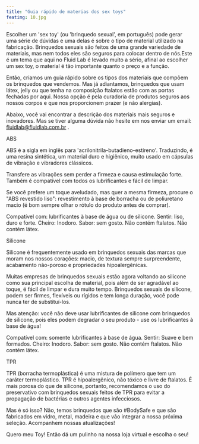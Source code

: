 ```yaml
---
title: "Guia rápido de materias dos sex toys"
featimg: 10.jpg
---
```

Escolher um 'sex toy' (ou 'brinquedo sexual', em português) pode gerar uma série de dúvidas e uma delas é sobre o tipo de material utilizado na fabricação. Brinquedos sexuais são feitos de uma grande variedade de materiais, mas nem todos eles são seguros para colocar dentro de nós.Este é um tema que aqui no Fluid Lab é levado muito a sério, afinal ao escolher um sex toy, o material é tão importante quanto o preço e a função.

Então, criamos um guia rápido sobre os tipos dos materiais que compõem os brinquedos que vendemos.  Mas já adiantamos, brinquedos que usam látex, jelly ou que tenha na composição ftalatos estão com as portas fechadas por aqui. Nossa opção é pela curadoria de produtos seguros aos nossos corpos e que nos proporcionem prazer (e não alergias).

Abaixo, você vai encontrar a descrição dos materiais mais seguros e inovadores. Mas se tiver alguma dúvida não hesite em nos enviar um email: fluidlab@fluidlab.com.br .

ABS

ABS é a sigla em inglês para 'acrilonitrila-butadieno-estireno'. Traduzindo, é uma resina sintética, um material duro e higiênico, muito usado em cápsulas de vibração e vibradores clássicos.

Transfere as vibrações sem perder a firmeza e causa estimulação forte. Também é compatível com todos os lubrificantes e fácil de limpar.

Se você prefere um toque aveludado, mas quer a mesma firmeza, procure o "ABS revestido liso": revestimento à base de borracha ou de poliuretano macio (é bom sempre olhar o rótulo do produto antes de comprar).

Compatível com: lubrificantes à base de água ou de silicone.
Sentir: liso, duro e forte.
Cheiro: Inodoro.
Sabor: sem gosto.
Não contém ftalatos. Não contém látex.

Silicone

Silicone é frequentemente usado em brinquedos sexuais das marcas que moram nos nossos corações: macio, de textura sempre surpreendente, acabamento não-poroso e propriedades hipoalergênicas.

Muitas empresas de brinquedos sexuais estão agora voltando ao silicone como sua principal escolha de material, pois além de ser agradável ao toque, é fácil de limpar e dura muito tempo. Brinquedos sexuais de silicone, podem ser firmes, flexíveis ou rígidos e tem longa duração, você pode nunca ter de substituí-los.

Mas atenção: você não deve usar lubrificantes de silicone com brinquedos de silicone, pois eles podem degradar o seu produto - use os lubrificantes à base de água!

Compatível com: somente lubrificantes à base de água.
Sentir: Suave e bem formados.
Cheiro: Inodoro.
Sabor: sem gosto.
Não contém ftalatos. Não contém látex.

TPR

TPR (borracha termoplástica) é uma mistura de polímero que tem um caráter termoplástico. TPR é hipoalergênico, não tóxico e livre de ftalatos. É mais porosa do que de silicone, portanto, recomendamos o uso do preservativo com brinquedos sexuais feitos de TPR para evitar a propagação de bactérias e outros agentes infecciosos.

Mas é só isso? Não, temos brinquedos que são #BodySafe e que são fabricados em vidro, metal, madeira e que vão integrar a nossa próxima seleção. Acompanhem nossas atualizações!

Quero meu Toy! Então dá um pulinho na nossa loja virtual e escolha o seu!

